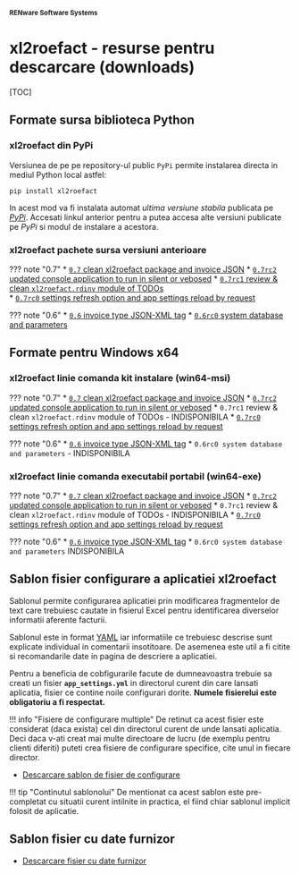 
<small>**RENware Software Systems**</small>


# xl2roefact - resurse pentru descarcare (downloads)

[TOC]




## Formate sursa biblioteca Python
<a id="format-biblioteca-python"></a>


### xl2roefact din PyPi
<a id="pachetul-xl2roefact-pe-pypi"></a>
Versiunea de pe pe repository-ul public `PyPi` permite instalarea directa in mediul Python local astfel:
```shell
pip install xl2roefact
```
In acest mod va fi instalata automat *ultima versiune stabila* publicata pe *[PyPi](https://pypi.org/project/xl2roefact/)*. Accesati linkul anterior pentru a putea accesa alte versiuni publicate pe *PyPi* si modul de instalare a acestora.


### xl2roefact pachete sursa versiuni anterioare
<a id="pachetul-xl2roefact-python-library-format-sursa"></a>
<!--NOTE: starting with `0.6rc0` source deliverables are available only on `PyPi` -->

??? note "0.7"
    * [`0.7` clean xl2roefact package and invoice JSON](https://pypi.org/project/xl2roefact/0.7/)
    * [`0.7rc2` updated console application to run in  silent or vebosed](https://pypi.org/project/xl2roefact/0.7rc2/)
    * [`0.7rc1` review & clean `xl2roefact.rdinv` module of TODOs](https://pypi.org/project/xl2roefact/0.7rc1/)    
    * [`0.7rc0` settings refresh option and app settings reload by request](https://pypi.org/project/xl2roefact/0.7rc0/)

??? note "0.6"
    * [`0.6` invoice type JSON-XML tag](https://pypi.org/project/xl2roefact/0.6)
    * [`0.6rc0` system database and parameters](https://pypi.org/project/xl2roefact/0.6rc0/)






## Formate pentru Windows x64
<a id="format-executabil-windows-x64"></a>

### xl2roefact linie comanda kit instalare (win64-msi)
<a id="aplicatia-xl2roefact-linie-comanda-pachet-instalare-win64-msi"></a>

??? note "0.7"
    * [`0.7` clean xl2roefact package and invoice JSON](../dist/xl2roefact-0.7-win64.msi "download")
    * [`0.7rc2` updated console application to run in  silent or vebosed](../dist/xl2roefact-0.7rc2-win64.msi "download")
    * `0.7rc1` review & clean `xl2roefact.rdinv` module of TODOs - INDISPONIBILA
    * [`0.7rc0` settings refresh option and app settings reload by request](../dist/xl2roefact-0.7rc0-win64.msi "download")

??? note "0.6"
    *  [`0.6` invoice type JSON-XML tag](../dist/xl2roefact-0.6-win64.msi "download")
    * `0.6rc0 system database and parameters` - INDISPONIBILA




### xl2roefact linie comanda executabil portabil (win64-exe)
<a id="aplicatia-xl2roefact-linie-comanda-executabil-portabil-win64-exe"></a>

??? note "0.7"
    * [`0.7` clean xl2roefact package and invoice JSON](../dist/xl2roefact-0.7-win64.exe "download")
    * [`0.7rc2` updated console application to run in  silent or vebosed](../dist/xl2roefact-0.7rc2-win64.exe "download")
    * `0.7rc1` review & clean `xl2roefact.rdinv` module of TODOs - INDISPONIBILA
    * [`0.7rc0` settings refresh option and app settings reload by request](../dist/xl2roefact-0.7rc0-win64.exe "download")

??? note "0.6"
    *  [`0.6` invoice type JSON-XML tag](../dist/xl2roefact-0.6-win64.exe "download")
    * `0.6rc0 system database and parameters` INDISPONIBILA





## Sablon fisier configurare a aplicatiei xl2roefact
<a id="sablon-fisier-configurare-a-aplicatiei-xl2roefact"></a>

Sablonul permite configurarea aplicatiei prin modificarea fragmentelor de text care trebuiesc cautate in fisierul Excel pentru identificarea diverselor informatii aferente facturii.

Sablonul este in format [YAML](https://yaml.org/) iar informatiile ce trebuiesc descrise sunt explicate individual in comentarii insotitoare.
De asemenea este util a fi citite si recomandarile date in pagina de descriere a aplicatiei.

Pentru a beneficia de cobfigurarile facute de dumneavoastra trebuie sa creati un fisier **`app_settings.yml`** in directorul curent din care lansati aplicatia, fisier ce contine noile configurari dorite.
**Numele fisierelui este obligatoriu a fi respectat.**

!!! info "Fisiere de configurare multiple"
    De retinut ca acest fisier este considerat (daca exista) cel din directorul curent de unde lansati aplicatia. Deci daca v-ati creat mai multe directoare de lucru (de exemplu pentru clienti diferiti) puteti crea fisiere de configurare specifice, cite unul in fiecare director.

* [Descarcare sablon de fisier de configurare](./../xl2roefact/data/app_settings.yml "download")

!!! tip "Continutul sablonolui"
    De mentionat ca acest sablon este pre-completat cu situatii curent intilnite in practica, el fiind chiar sablonul implicit folosit de aplicatie.







## Sablon fisier cu date furnizor
<a id="sablon-fisier-cu-date-furnizor"></a>

* [Descarcare fisier cu date furnizor](./../doc/owner_datafile_tmeplate.yml "download")




